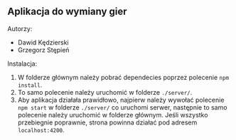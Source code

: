 ## Aplikacja do wymiany gier
 
 
 Autorzy:

  - Dawid Kędzierski
  - Grzegorz Stępień

Instalacja:
1. W folderze głównym należy pobrać dependecies poprzez polecenie `npm install`.
2. To samo polecenie należy uruchomić w folderze `./server/`.
3. Aby aplikacja działała prawidłowo, najpierw należy wywołać polecenie `npm start` w folderze `./server/` co uruchomi serwer, następnie to samo polecenie należy uruchomić w folderze głównym. Jeśli wszystko przebiegnie poprawnie, strona powinna działać pod adresem `localhost:4200`.

